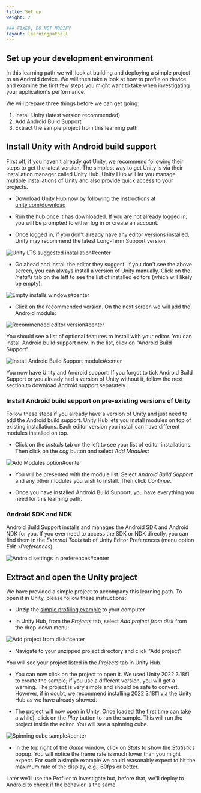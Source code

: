 ```yaml
---
title: Set up
weight: 2

### FIXED, DO NOT MODIFY
layout: learningpathall
---
```


## Set up your development environment

In this learning path we will look at building and deploying a simple project to an Android device. We will then take a look at how to profile on device and examine the first few steps you might want to take when investigating your application's performance.

We will prepare three things before we can get going:

1. Install Unity (latest version recommended)
2. Add Android Build Support
3. Extract the sample project from this learning path

## Install Unity with Android build support

First off, if you haven't already got Unity, we recommend following their steps to get the latest version. The simplest way to get Unity is via their installation manager called Unity Hub. Unity Hub will let you manage multiple installations of Unity and also provide quick access to your projects.

- Download Unity Hub now by following the instructions at [unity.com/download](https://unity.com/download)

- Run the hub once it has downloaded. If you are not already logged in, you will be prompted to either log in or create an account.

- Once logged in, if you don't already have any editor versions installed, Unity may recommend the latest Long-Term Support version.

![Unity LTS suggested installation#center](images/unity-auto-suggested-install.png "Figure 1. Long Term Support version suggested by Unity Hub")

- Go ahead and install the editor they suggest. If you don't see the above screen, you can always install a version of Unity manually. Click on the _Installs_ tab on the left to see the list of installed editors (which will likely be empty):

![Empty installs windows#center](images/unity-no-installs.png "Figure 2. Unity Hub installation list (empty)")

- Click on the recommended version. On the next screen we will add the Android module:

![Recommended editor version#center](images/unity-install-lts.png "Figure 3. Install recommended LTS version")

You should see a list of optional features to install with your editor. You can install Android build support now. In the list, click on "Android Build Support".

![Install Android Build Support module#center](images/unity-install-modules.png "Figure 4. Add Android Build Support module")

You now have Unity and Android support. If you forgot to tick Android Build Support or you already had a version of Unity without it, follow the next section to download Android support separately.

### Install Android build support on pre-existing versions of Unity

Follow these steps if you already have a version of Unity and just need to add the Android build support. Unity Hub lets you install modules on top of existing installations. Each editor version you install can have different modules installed on top.

- Click on the _Installs_ tab on the left to see your list of editor installations. Then click on the _cog_ button and select _Add Modules_:

![Add Modules option#center](images/unity-add-modules-option.png "Figure 5. Select Add Modules on the editor for which you wish to add Android support")

- You will be presented with the module list. Select _Android Build Support_ and any other modules you wish to install. Then click _Continue_.

- Once you have installed Android Build Support, you have everything you need for this learning path.

### Android SDK and NDK

Android Build Support installs and manages the Android SDK and Android NDK for you. If you ever need to access the SDK or NDK directly, you can find them in the _External Tools_ tab of Unity Editor Preferences (menu option _Edit->Preferences_).

![Android settings in preferences#center](images/unity-prefs-external-tools.png "Figure 6. Android settings in Preferences")

## Extract and open the Unity project

We have provided a simple project to accompany this learning path. To open it in Unity, please follow these instructions:

- Unzip the [simple profiling example](supporting-files/simple-profiling-example.zip) to your computer

- In Unity Hub, from the _Projects_ tab, select _Add project from disk_ from the drop-down menu:

![Add project from disk#center](images/unity-add-project-from-disk.png "Figure 7. Add the sample project to Unity Hub")

- Navigate to your unzipped project directory and click "Add project"

You will see your project listed in the _Projects_ tab in Unity Hub.

- You can now click on the project to open it. We used Unity 2022.3.18f1 to create the sample; if you use a different version, you will get a warning. The project is very simple and should be safe to convert. However, if in doubt, we recommend installing 2022.3.18f1 via the Unity Hub as we have already showed.

- The project will now open in Unity. Once loaded (the first time can take a while), click on the _Play_ button to run the sample. This will run the project inside the editor. You will see a spinning cube.

![Spinning cube sample#center](images/app-running-slowly.png "Figure 8. The spinning cube sample running in the editor")

- In the top right of the _Game_ window, click on _Stats_ to show the _Statistics_ popup. You will notice the frame rate is much lower than you might expect. For such a simple example we could reasonably expect to hit the maximum rate of the display, e.g., 60fps or better.

Later we'll use the Profiler to investigate but, before that, we'll deploy to Android to check if the behavior is the same.
